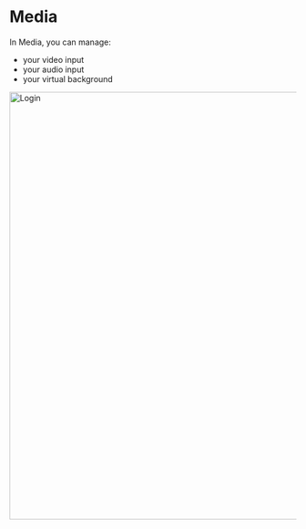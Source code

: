 

# Media

In Media, you can manage:
- your video input
- your audio input
- your virtual background

<img alt="Login" src="/img/docs/SettingsMedia.png" width="750"/>